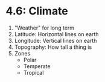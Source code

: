 # 4.6: Climate
1. "Weather" for long term
2. Latitude: Horizontal lines on earth
3. Longitude: Vertical lines on earth
4. Topography: How tall a thing is
5. Zones
    - Polar
    - Temperate
    - Tropical
